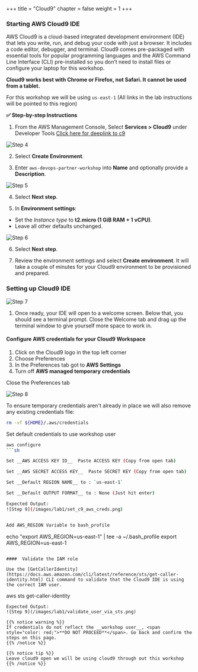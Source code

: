 +++
title = "Cloud9"
chapter = false
weight = 1
+++

### Starting AWS Cloud9 IDE

AWS Cloud9 is a cloud-based integrated development environment (IDE) that lets you write, run, and debug your code with just a browser. It includes a code editor, debugger, and terminal. Cloud9 comes pre-packaged with essential tools for popular programming languages and the AWS Command Line Interface (CLI) pre-installed so you don’t need to install files or configure your laptop for this workshop. 


**Cloud9 works best with Chrome or Firefox, not Safari. It cannot be used from a tablet.**

For this workshop we will be using `us-east-1` (All links in the lab instructions will be pointed to this region)

**:white_check_mark: Step-by-step Instructions**

1. From the AWS Management Console, Select **Services > Cloud9** under Developer Tools [Click here for deeplink to c9](https://us-east-1.console.aws.amazon.com/cloud9/home/product)

![Step 4](/images/getting_started/c9-step4.png)

2. Select **Create Environment**.

3. Enter `aws-devops-partner-workshop` into **Name** and optionally provide a **Description**.

![Step 5](/images/getting_started/c9-step5.png)

4. Select **Next step**.

5. In **Environment settings**:
- Set the *Instance type* to **t2.micro (1 GiB RAM + 1 vCPU)**.
- Leave all other defaults unchanged.

![Step 6](/images/getting_started/c9-step6-b.png)

6. Select **Next step**.

7. Review the environment settings and select **Create environment**. It will take a couple of minutes for your Cloud9 environment to be provisioned and prepared.

### Setting up Cloud9 IDE
![Step 7](/images/getting_started/c9-step7.png)

1. Once ready, your IDE will open to a welcome screen. Below that, you should see a terminal prompt. Close the Welcome tab and drag up the terminal window to give yourself more space to work in. 


#### Configure AWS credentials for your Cloud9 Workspace

1. Click on the Cloud9 logo in the top left corner 
2. Choose Preferences
3. In the Preferences tab got to  **AWS Settings**
4. Turn off **AWS managed temporary credentials**

Close the Preferences tab

![Step 8](/images/getting_started/c9disable_tempcreds.png)

To ensure temporary credentials aren't already in place we will also remove
any existing credentials file:
```sh
rm -vf ${HOME}/.aws/credentials
```

Set default credentials to use workshop user

```sh
aws configure
```sh

Set __AWS ACCESS KEY ID__  Paste ACCESS KEY (Copy from open tab)

Set __AWS SECRET ACCESS KEY__  Paste SECRET KEY (Copy from open tab)

Set __Default REGION NAME__ to : `us-east-1`

Set __Default OUTPUT FORMAT__ to : None (Just hit enter)

Expected Output:
![Step 9](/images/lab1/set_c9_aws_creds.png)


Add AWS_REGION Variable to bash_profile
```
echo "export AWS_REGION=us-east-1" | tee -a ~/.bash_profile
export AWS_REGION=us-east-1
```

####  Validate the IAM role

Use the [GetCallerIdentity](https://docs.aws.amazon.com/cli/latest/reference/sts/get-caller-identity.html) CLI command to validate that the Cloud9 IDE is using the correct IAM user.

```
aws sts get-caller-identity
```
Expected Output:
![Step 9](/images/lab1/validate_user_via_sts.png)

{{% notice warning %}}
If credentials do not reflect the __workshop user__, <span style="color: red;">**DO NOT PROCEED**</span>. Go back and confirm the steps on this page.
{{% /notice %}}

{{% notice tip %}}
Leave cloud9 open we will be using cloud9 through out this workshop
{{% /notice %}}
